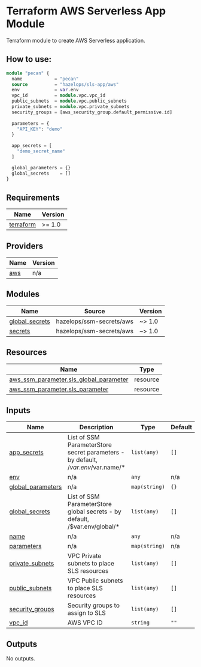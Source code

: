 # Terraform AWS Serverless App Module
Terraform module to create AWS Serverless application.


##  How to use:
```terraform
module "pecan" {
  name            = "pecan"
  source          = "hazelops/sls-app/aws"
  env             = var.env
  vpc_id          = module.vpc.vpc_id
  public_subnets  = module.vpc.public_subnets
  private_subnets = module.vpc.private_subnets
  security_groups = [aws_security_group.default_permissive.id]
  
  parameters = {
    "API_KEY": "demo"
  }
  
  app_secrets = [
    "demo_secret_name"
  ]

  global_parameters = {}
  global_secrets    = []
}
```


## Requirements

| Name | Version |
|------|---------|
| <a name="requirement_terraform"></a> [terraform](#requirement\_terraform) | >= 1.0 |

## Providers

| Name | Version |
|------|---------|
| <a name="provider_aws"></a> [aws](#provider\_aws) | n/a |

## Modules

| Name | Source | Version |
|------|--------|---------|
| <a name="module_global_secrets"></a> [global\_secrets](#module\_global\_secrets) | hazelops/ssm-secrets/aws | ~> 1.0 |
| <a name="module_secrets"></a> [secrets](#module\_secrets) | hazelops/ssm-secrets/aws | ~> 1.0 |

## Resources

| Name | Type |
|------|------|
| [aws_ssm_parameter.sls_global_parameter](https://registry.terraform.io/providers/hashicorp/aws/latest/docs/resources/ssm_parameter) | resource |
| [aws_ssm_parameter.sls_parameter](https://registry.terraform.io/providers/hashicorp/aws/latest/docs/resources/ssm_parameter) | resource |

## Inputs

| Name | Description | Type | Default | Required |
|------|-------------|------|---------|:--------:|
| <a name="input_app_secrets"></a> [app\_secrets](#input\_app\_secrets) | List of SSM ParameterStore secret parameters - by default, /$var.env/$var.name/* | `list(any)` | `[]` | no |
| <a name="input_env"></a> [env](#input\_env) | n/a | `any` | n/a | yes |
| <a name="input_global_parameters"></a> [global\_parameters](#input\_global\_parameters) | n/a | `map(string)` | `{}` | no |
| <a name="input_global_secrets"></a> [global\_secrets](#input\_global\_secrets) | List of SSM ParameterStore global secrets - by default, /$var.env/global/* | `list(any)` | `[]` | no |
| <a name="input_name"></a> [name](#input\_name) | n/a | `any` | n/a | yes |
| <a name="input_parameters"></a> [parameters](#input\_parameters) | n/a | `map(string)` | n/a | yes |
| <a name="input_private_subnets"></a> [private\_subnets](#input\_private\_subnets) | VPC Private subnets to place SLS resources | `list(any)` | `[]` | no |
| <a name="input_public_subnets"></a> [public\_subnets](#input\_public\_subnets) | VPC Public subnets to place SLS resources | `list(any)` | `[]` | no |
| <a name="input_security_groups"></a> [security\_groups](#input\_security\_groups) | Security groups to assign to SLS | `list(any)` | `[]` | no |
| <a name="input_vpc_id"></a> [vpc\_id](#input\_vpc\_id) | AWS VPC ID | `string` | `""` | no |

## Outputs

No outputs.